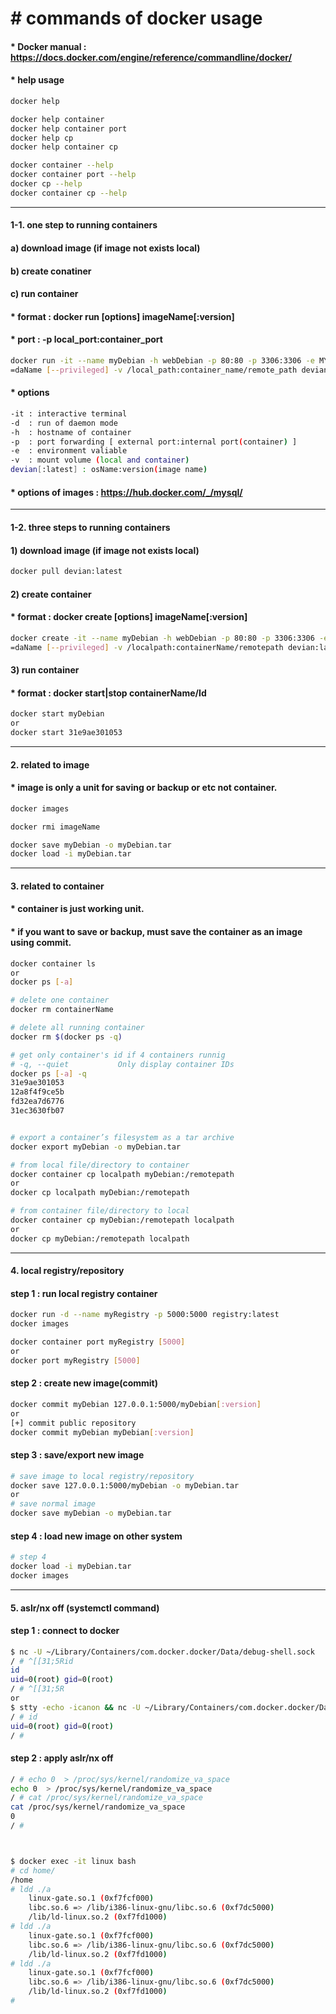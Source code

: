 # &#35; commands of docker usage

#### &#42; Docker manual : <https://docs.docker.com/engine/reference/commandline/docker/>
#### &#42; help usage
```bash
docker help

docker help container
docker help container port
docker help cp
docker help container cp

docker container --help
docker container port --help
docker cp --help
docker container cp --help
```

* * *
#### 1-1. one step to running containers
#### a) download image (if image not exists local)
#### b) create conatiner
#### c) run container
#### * format : docker run [options] imageName[:version]
#### * port : -p local_port:container_port
```bash
docker run -it --name myDebian -h webDebian -p 80:80 -p 3306:3306 -e MYSQL_ROOT_PASSWORD=my-pwd -e MYSQL_DATABASE
=daName [--privileged] -v /local_path:container_name/remote_path devian:latest
```

#### &#42; options
```bash
-it : interactive terminal
-d  : run of daemon mode
-h  : hostname of container
-p  : port forwarding [ external port:internal port(container) ]
-e  : environment valiable
-v  : mount volume (local and container)
devian[:latest] : osName:version(image name)
```

#### &#42; options of images : <https://hub.docker.com/_/mysql/>

* * *
#### 1-2. three steps to running containers
#### 1) download image (if image not exists local)
```bash
docker pull devian:latest
```

#### 2) create container
#### * format : docker create [options] imageName[:version]
```bash
docker create -it --name myDebian -h webDebian -p 80:80 -p 3306:3306 -e MYSQL_ROOT_PASSWORD=my-pwd -e MYSQL_DATABASE
=daName [--privileged] -v /localpath:containerName/remotepath devian:latest
```

#### 3) run container
#### * format : docker start|stop containerName/Id
```bash
docker start myDebian
or
docker start 31e9ae301053
```

* * *
#### 2. related to image
#### * image is only a unit for saving or backup or etc not container.
```bash
docker images

docker rmi imageName

docker save myDebian -o myDebian.tar
docker load -i myDebian.tar
```
* * *
#### 3. related to container
#### * container is just working unit.
#### * if you want to save or backup, must save the container as an image using commit.
```bash
docker container ls
or
docker ps [-a]

# delete one container
docker rm containerName

# delete all running container
docker rm $(docker ps -q)

# get only container's id if 4 containers runnig
# -q, --quiet           Only display container IDs
docker ps [-a] -q
31e9ae301053
12a8f4f9ce5b
fd32ea7d6776
31ec3630fb07


# export a container’s filesystem as a tar archive
docker export myDebian -o myDebian.tar
```

```bash
# from local file/directory to container
docker container cp localpath myDebian:/remotepath
or
docker cp localpath myDebian:/remotepath

# from container file/directory to local
docker container cp myDebian:/remotepath localpath
or
docker cp myDebian:/remotepath localpath
```

* * *
#### 4. local registry/repository
#### step 1 : run local registry container
```bash
docker run -d --name myRegistry -p 5000:5000 registry:latest
docker images

docker container port myRegistry [5000]
or
docker port myRegistry [5000]
```
#### step 2 : create new image(commit)
```bash
docker commit myDebian 127.0.0.1:5000/myDebian[:version]
or
[+] commit public repository
docker commit myDebian myDebian[:version]
```
#### step 3 : save/export new image
```bash
# save image to local registry/repository
docker save 127.0.0.1:5000/myDebian -o myDebian.tar
or
# save normal image
docker save myDebian -o myDebian.tar
```
#### step 4 : load new image on other system
```bash
# step 4
docker load -i myDebian.tar
docker images
```


* * *
#### 5. aslr/nx off (systemctl command)
#### step 1 : connect to docker
```bash
$ nc -U ~/Library/Containers/com.docker.docker/Data/debug-shell.sock
/ # ^[[31;5Rid
id
uid=0(root) gid=0(root)
/ # ^[[31;5R
or
$ stty -echo -icanon && nc -U ~/Library/Containers/com.docker.docker/Data/debug-shell.sock && stty sane
/ # id
uid=0(root) gid=0(root)
/ #
```

#### step 2 : apply aslr/nx off
```bash
/ # echo 0  > /proc/sys/kernel/randomize_va_space
echo 0  > /proc/sys/kernel/randomize_va_space
/ # cat /proc/sys/kernel/randomize_va_space
cat /proc/sys/kernel/randomize_va_space
0
/ #



$ docker exec -it linux bash
# cd home/
/home
# ldd ./a
    linux-gate.so.1 (0xf7fcf000)
    libc.so.6 => /lib/i386-linux-gnu/libc.so.6 (0xf7dc5000)
    /lib/ld-linux.so.2 (0xf7fd1000)
# ldd ./a
    linux-gate.so.1 (0xf7fcf000)
    libc.so.6 => /lib/i386-linux-gnu/libc.so.6 (0xf7dc5000)
    /lib/ld-linux.so.2 (0xf7fd1000)
# ldd ./a
    linux-gate.so.1 (0xf7fcf000)
    libc.so.6 => /lib/i386-linux-gnu/libc.so.6 (0xf7dc5000)
    /lib/ld-linux.so.2 (0xf7fd1000)
# 
```
